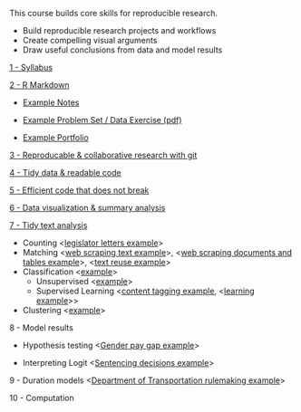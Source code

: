 This course builds core skills for reproducible research.

- Build reproducible research projects and workflows
- Create compelling visual arguments
- Draw useful conclusions from data and model results

[1 - Syllabus](https://judgelord.github.io/PS811/1-intro-to-PS811.html)

[2 - R Markdown](https://judgelord.github.io/PS811/2-RMarkdown.html)

- [Example Notes](https://judgelord.github.io/PS811/example_notes.html)

- [Example Problem Set / Data Exercise (pdf)](https://github.com/judgelord/PS811/raw/master/example_problem_set.pdf)

- [Example Portfolio](https://judgelord.github.io/PS811/example_portfolio.html)

[3 - Reproducable & collaborative research with git](https://judgelord.github.io/PS811/3-git.html)

[4 - Tidy data & readable code](https://judgelord.github.io/PS811/4-tidy-data.html)

[5 - Efficient code that does not break](https://judgelord.github.io/PS811/5-good-code.html)

[6 - Data visualization & summary analysis](https://judgelord.github.io/PS811/6-data-viz.html)

[7 - Tidy text analysis](https://judgelord.github.io/PS811/7-tidy-text.html)

- Counting <[legislator letters example](https://judgelord.github.io/PS811/text-legislator-letters.html)>
- Matching <[web scraping text example](https://judgelord.github.io/correspondence/functions/DOE_FERC-company-scraper.html)>, <[web scraping documents and tables example](https://judgelord.github.io/correspondence/functions/DOE_FERC-scraper.html)>, <[text reuse example]()>
- Classification <[example]()>
    + Unsupervised <[example]()>
    + Supervised Learning <[content tagging example](), <[learning example]()>>
- Clustering <[example]()>

8 - Model results

- Hypothesis testing <[Gender pay gap example](https://judgelord.github.io/813/DE3.html)>

- Interpreting Logit <[Sentencing decisions example](https://judgelord.github.io/813/DE4.html)>

9 - Duration models <[Department of Transportation rulemaking example]()>

10 - Computation

